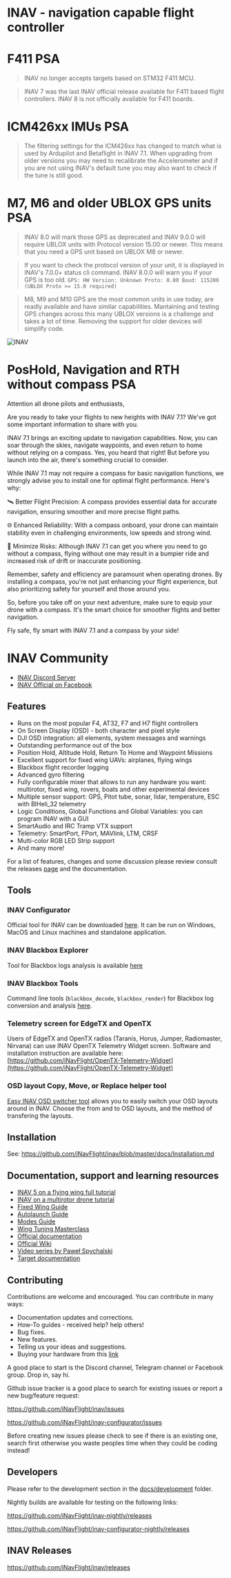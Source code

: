 # INAV - navigation capable flight controller

# F411 PSA

> INAV no longer accepts targets based on STM32 F411 MCU.

> INAV 7 was the last INAV official release available for F411 based flight controllers. INAV 8 is not officially available for F411 boards.

# ICM426xx IMUs PSA

> The filtering settings for the ICM426xx has changed to match what is used by Ardupilot and Betaflight in INAV 7.1. When upgrading from older versions you may need to recalibrate the Accelerometer and if you are not using INAV's default tune you may also want to check if the tune is still good.

# M7, M6 and older UBLOX GPS units PSA

> INAV 8.0 will mark those GPS as deprecated and INAV 9.0.0 will require UBLOX units with Protocol version 15.00 or newer. This means that you need a GPS unit based on UBLOX M8 or newer.

> If you want to check the protocol version of your unit, it is displayed in INAV's 7.0.0+ status cli command.
> INAV 8.0.0 will warn you if your GPS is too old.
> ```GPS: HW Version: Unknown Proto: 0.00 Baud: 115200 (UBLOX Proto >= 15.0 required)```


> M8, M9 and M10 GPS are the most common units in use today, are readly available and have similar capabilities.
>Mantaining and testing GPS changes across this many UBLOX versions is a challenge and takes a lot of time. Removing the support for older devices will simplify code.

![INAV](http://static.rcgroups.net/forums/attachments/6/1/0/3/7/6/a9088858-102-inav.png)

# PosHold, Navigation and RTH without compass PSA

Attention all drone pilots and enthusiasts,

Are you ready to take your flights to new heights with INAV 7.1? We've got some important information to share with you.

INAV 7.1 brings an exciting update to navigation capabilities. Now, you can soar through the skies, navigate waypoints, and even return to home without relying on a compass. Yes, you heard that right! But before you launch into the air, there's something crucial to consider.

While INAV 7.1 may not require a compass for basic navigation functions, we strongly advise you to install one for optimal flight performance. Here's why:

🛰️ Better Flight Precision: A compass provides essential data for accurate navigation, ensuring smoother and more precise flight paths.

🌐 Enhanced Reliability: With a compass onboard, your drone can maintain stability even in challenging environments, low speeds and strong wind.

🚀 Minimize Risks: Although INAV 7.1 can get you where you need to go without a compass, flying without one may result in a bumpier ride and increased risk of drift or inaccurate positioning.

Remember, safety and efficiency are paramount when operating drones. By installing a compass, you're not just enhancing your flight experience, but also prioritizing safety for yourself and those around you.

So, before you take off on your next adventure, make sure to equip your drone with a compass. It's the smart choice for smoother flights and better navigation.

Fly safe, fly smart with INAV 7.1 and a compass by your side!

# INAV Community

* [INAV Discord Server](https://discord.gg/peg2hhbYwN)
* [INAV Official on Facebook](https://www.facebook.com/groups/INAVOfficial)

## Features

* Runs on the most popular F4, AT32, F7 and H7 flight controllers
* On Screen Display (OSD) - both character and pixel style
* DJI OSD integration: all elements, system messages and warnings
* Outstanding performance out of the box
* Position Hold, Altitude Hold, Return To Home and Waypoint Missions
* Excellent support for fixed wing UAVs: airplanes, flying wings
* Blackbox flight recorder logging
* Advanced gyro filtering
* Fully configurable mixer that allows to run any hardware you want: multirotor, fixed wing, rovers, boats and other experimental devices
* Multiple sensor support: GPS, Pitot tube, sonar, lidar, temperature, ESC with BlHeli_32 telemetry
* Logic Conditions, Global Functions and Global Variables: you can program INAV with a GUI
* SmartAudio and IRC Tramp VTX support
* Telemetry: SmartPort, FPort, MAVlink, LTM, CRSF
* Multi-color RGB LED Strip support
* And many more!

For a list of features, changes and some discussion please review consult the releases [page](https://github.com/iNavFlight/inav/releases) and the documentation.

## Tools

### INAV Configurator

Official tool for INAV can be downloaded [here](https://github.com/iNavFlight/inav-configurator/releases). It can be run on Windows, MacOS and Linux machines and standalone application.

### INAV Blackbox Explorer

Tool for Blackbox logs analysis is available [here](https://github.com/iNavFlight/blackbox-log-viewer/releases)

### INAV Blackbox Tools

Command line tools (`blackbox_decode`, `blackbox_render`) for Blackbox log conversion and analysis [here](https://github.com/iNavFlight/blackbox-tools).

### Telemetry screen for EdgeTX and OpenTX

Users of EdgeTX and OpenTX radios (Taranis, Horus, Jumper, Radiomaster, Nirvana) can use INAV OpenTX Telemetry Widget screen. Software and installation instruction are available here: [https://github.com/iNavFlight/OpenTX-Telemetry-Widget](https://github.com/iNavFlight/OpenTX-Telemetry-Widget)

### OSD layout Copy, Move, or Replace helper tool

[Easy INAV OSD switcher tool](https://www.mrd-rc.com/tutorials-tools-and-testing/useful-tools/inav-osd-switcher-tool/) allows you to easily switch your OSD layouts around in INAV. Choose the from and to OSD layouts, and the method of transfering the layouts.

## Installation

See: https://github.com/iNavFlight/inav/blob/master/docs/Installation.md

## Documentation, support and learning resources
* [INAV 5 on a flying wing full tutorial](https://www.youtube.com/playlist?list=PLOUQ8o2_nCLkZlulvqsX_vRMfXd5zM7Ha)
* [INAV on a multirotor drone tutorial](https://www.youtube.com/playlist?list=PLOUQ8o2_nCLkfcKsWobDLtBNIBzwlwRC8)
* [Fixed Wing Guide](docs/INAV_Fixed_Wing_Setup_Guide.pdf)
* [Autolaunch Guide](docs/INAV_Autolaunch.pdf)
* [Modes Guide](docs/INAV_Modes.pdf)
* [Wing Tuning Masterclass](docs/INAV_Wing_Tuning_Masterclass.pdf)
* [Official documentation](https://github.com/iNavFlight/inav/tree/master/docs)
* [Official Wiki](https://github.com/iNavFlight/inav/wiki)
* [Video series by Paweł Spychalski](https://www.youtube.com/playlist?list=PLOUQ8o2_nCLloACrA6f1_daCjhqY2x0fB)
* [Target documentation](https://github.com/iNavFlight/inav/tree/master/docs/boards)

## Contributing

Contributions are welcome and encouraged.  You can contribute in many ways:

* Documentation updates and corrections.
* How-To guides - received help?  help others!
* Bug fixes.
* New features.
* Telling us your ideas and suggestions.
* Buying your hardware from this [link](https://inavflight.com/shop/u/bg/)

A good place to start is the Discord channel, Telegram channel or Facebook group. Drop in, say hi.

Github issue tracker is a good place to search for existing issues or report a new bug/feature request:

https://github.com/iNavFlight/inav/issues

https://github.com/iNavFlight/inav-configurator/issues

Before creating new issues please check to see if there is an existing one, search first otherwise you waste peoples time when they could be coding instead!

## Developers

Please refer to the development section in the [docs/development](https://github.com/iNavFlight/inav/tree/master/docs/development) folder.

Nightly builds are available for testing on the following links:

https://github.com/iNavFlight/inav-nightly/releases

https://github.com/iNavFlight/inav-configurator-nightly/releases

## INAV Releases
https://github.com/iNavFlight/inav/releases


